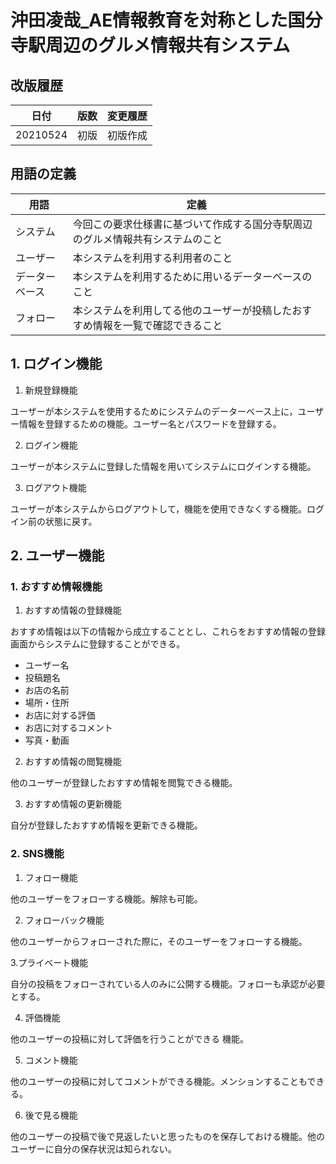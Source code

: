 # 沖田凌哉_AE情報教育を対称とした国分寺駅周辺のグルメ情報共有システム

## 改版履歴
|日付|版数|変更履歴|
|---|---|---|
|20210524|初版|初版作成|

## 用語の定義
|用語|定義|
|---|---|
|システム|今回この要求仕様書に基づいて作成する国分寺駅周辺のグルメ情報共有システムのこと|
|ユーザー|本システムを利用する利用者のこと|
|データーベース|本システムを利用するために用いるデーターベースのこと|
|フォロー|本システムを利用してる他のユーザーが投稿したおすすめ情報を一覧で確認できること|

## 1. ログイン機能
1. 新規登録機能

ユーザーが本システムを使用するためにシステムのデーターベース上に，ユーザー情報を登録するための機能。ユーザー名とパスワードを登録する。

2. ログイン機能

ユーザーが本システムに登録した情報を用いてシステムにログインする機能。

3. ログアウト機能

ユーザーが本システムからログアウトして，機能を使用できなくする機能。ログイン前の状態に戻す。

## 2. ユーザー機能

### 1. おすすめ情報機能

1. おすすめ情報の登録機能

おすすめ情報は以下の情報から成立することとし、これらをおすすめ情報の登録画面からシステムに登録することができる。

- ユーザー名
- 投稿題名
- お店の名前
- 場所・住所
- お店に対する評価
- お店に対するコメント
- 写真・動画

2. おすすめ情報の閲覧機能

他のユーザーが登録したおすすめ情報を閲覧できる機能。

3. おすすめ情報の更新機能

自分が登録したおすすめ情報を更新できる機能。

### 2. SNS機能

1. フォロー機能

他のユーザーをフォローする機能。解除も可能。

2. フォローバック機能

他のユーザーからフォローされた際に，そのユーザーをフォローする機能。

3.プライベート機能

自分の投稿をフォローされている人のみに公開する機能。フォローも承認が必要とする。

4. 評価機能

他のユーザーの投稿に対して評価を行うことができる
機能。

5. コメント機能

他のユーザーの投稿に対してコメントができる機能。メンションすることもできる。

6. 後で見る機能

他のユーザーの投稿で後で見返したいと思ったものを保存しておける機能。他のユーザーに自分の保存状況は知られない。

